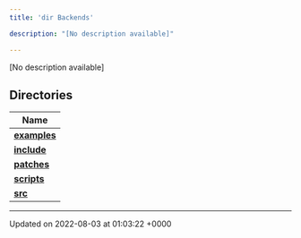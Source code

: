 ```yaml
---
title: 'dir Backends'

description: "[No description available]"

---
```







[No description available]

## Directories

| Name           |
| -------------- |
| **[examples](/documentation/code/main/files/dir_fd42a26dfd45720795ea78af8b797244/#dir-examples)**  |
| **[include](/documentation/code/main/files/dir_fff6544e2674f6c237f54e08cc1ccab4/#dir-include)**  |
| **[patches](/documentation/code/main/files/dir_ce9c4c189a44d94cd4ce7dd1c6bca64b/#dir-patches)**  |
| **[scripts](/documentation/code/main/files/dir_844c768eef53abfe888ab2eb544709b6/#dir-scripts)**  |
| **[src](/documentation/code/main/files/dir_01bedd8e8802aa37dbcedab696961d56/#dir-src)**  |






-------------------------------

Updated on 2022-08-03 at 01:03:22 +0000
